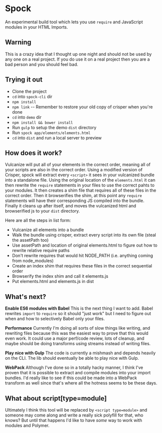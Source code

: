 # Spock

An experimental build tool which lets you use `require` and JavaScript modules in your HTML Imports.

## Warning

This is a crazy idea that I thought up one night and should not be used by any one on a real project. If you do use it on a real project then you are a bad person and you should feel bad.

## Trying it out

- Clone the project
- `cd` into `spock-cli` dir
- `npm install`
- `npm link` -- Remember to restore your old copy of crisper when you're done
- `cd` into `demo` dir
- `npm install && bower install`
- Run `gulp` to setup the demo `dist` directory
- Run `spock app/elements/elements.html`
- `cd` into `dist` and run a local server to preview

## How does it work?

Vulcanize will put all of your elements in the correct order, meaning all of your scripts are also in the correct order. Using a modified version of Crisper, spock will extract every `<script>` it sees in your vulcanized bundle into a standalone file. Using the original location of the `elements.html` it can then rewrite the `require` statements in your files to use the correct pahts to your modules. It then creates a shim file that requires all of these files in the correct order. Then it browserifies the shim, at this point any `require` statements will have their corresponding JS compiled into the bundle. Finally it cleans up after itself, and moves the vulcanized html and browserified js to your `dist` directory.

Here are all the steps in list form:

- Vulcanize all elements into a bundle
- Walk the bundle using crisper, extract every script into its own file (steal the assetPath too)
- Use assetPath and location of original elements.html to figure out how to rewrite relative require paths
- Don't rewrite requires that would hit NODE_PATH (i.e. anything coming from node_modules)
- Create an index shim that requires these files in the correct sequential order
- Browserify the index shim and call it elements.js
- Put elements.html and elements.js in dist

## What's next?

**Enable ES6 modules with Babel**
This is the next thing I want to add. Babel rewrites `import` to `require` so it should "just work"
but I need to figure out when and how to selectively Babel only your files.

**Performance**
Currently I'm doing all sorts of slow things like writing, and rewriting files because this was the easiest way to prove that this would even work. It could use a major perf/code review, lots of cleanup, and maybe should be doing transforms using streams instead of writing files.

**Play nice with Gulp**
The code is currently a mishmash and depends heavily on the CLI. The lib should eventually be able to play nice with Gulp.

**WebPack**
Although I've done so in a totally hacky manner, I think I've proven that it is possible to extract and compile modules into your import bundles. I'd really like to see if this could be made into a WebPack transform as well since that's where all the hotness seems to be these days.

## What about **script[type=module]**
Ultimately I think this tool will be replaced by `<script type=module>` and someone may come along and write a really sick polyfill for that, who knows? But until that happens I'd like to have _some_ way to work with modules and Polymer.
